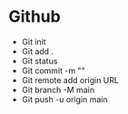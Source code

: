 # Github

- Git init
- Git add .
- Git status
- Git commit -m ""
- Git remote add origin URL
- Git branch -M main
- Git push -u origin main
